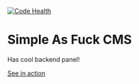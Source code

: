[![Code Health](https://landscape.io/github/v0y/SAF-CMS/master/landscape.svg?style=flat)](https://landscape.io/github/v0y/SAF-CMS/master)

Simple As Fuck CMS
==================

Has cool backend panel!

[See in action](http://lolwtf.pl)
